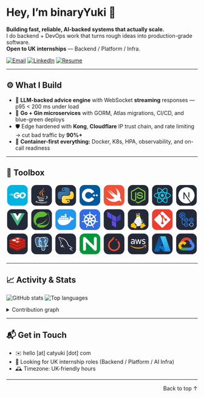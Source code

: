 <a name="readme-top"></a>

# Hey, I’m binaryYuki 👋  
**Building fast, reliable, AI-backed systems that actually scale.**  
I do backend + DevOps work that turns rough ideas into production-grade software.  
**Open to UK internships** — Backend / Platform / Infra.

[![Email](https://img.shields.io/badge/Email-Contact-blue?logo=outlook)](mailto:hello@catyuki.com)
[![LinkedIn](https://img.shields.io/badge/LinkedIn-Connect-informational?logo=linkedin)](https://www.linkedin.com/in/tingzhanghuang/)
[![Resume](https://img.shields.io/badge/Resume-View-success?logo=readthedocs)](https://cdn.catyuki.com/personal/cv.pdf)

---

## ⚙️ What I Build
- 🧠 **LLM-backed advice engine** with WebSocket **streaming** responses — p95 < 200 ms under load  
- 🧩 **Go + Gin microservices** with GORM, Atlas migrations, CI/CD, and blue-green deploys  
- 🛡️ Edge hardened with **Kong**, **Cloudflare** IP trust chain, and rate limiting → cut bad traffic by **90%+**  
- 🐳 **Container-first everything:** Docker, K8s, HPA, observability, and on-call readiness  

---

## 🧰 Toolbox
<p align="left">
<!-- <img 
  src="https://skillicons.dev/icons?i=go,java,py,cpp,swift,nodejs,react,nextjs,vue,spring,docker,kubernetes,terraform,linux,git,githubactions,redis,postgresql,mysql,nginx,pytorch,aws,azure,gcp&perline=8" 
  alt="Tech stack icons" 
/> -->
  <div style="text-align: center; margin: 20px 0;">
  <img src="./skills.svg" alt="Tech stack icons" width="500" height="auto" />
</div>

</p>

---

## 📈 Activity & Stats
<p align="left">
  <picture>
    <source srcset="https://github-readme-stats.vercel.app/api?username=binaryyuki&show_icons=true&theme=radical&hide_border=true&count_private=true" media="(prefers-color-scheme: dark)"/>
    <img src="https://github-readme-stats.vercel.app/api?username=binaryyuki&show_icons=true&hide_border=true&count_private=true" alt="GitHub stats" height="160"/>
  </picture>
  <picture>
    <source srcset="https://github-readme-stats.vercel.app/api/top-langs/?username=binaryyuki&layout=compact&theme=radical&hide_border=true&hide=html,css" media="(prefers-color-scheme: dark)"/>
    <img src="https://github-readme-stats.vercel.app/api/top-langs/?username=binaryyuki&layout=compact&hide_border=true&hide=html,css" alt="Top languages" height="160"/>
  </picture>
</p>

<details>
  <summary>Contribution graph</summary>
  <img src="https://github-readme-activity-graph.vercel.app/graph?username=binaryyuki&theme=minimal&hide_border=true" alt="Contribution graph"/>
</details>

---

## 📬 Get in Touch
- ✉️ hello [at] catyuki [dot] com  
- 💼 Looking for UK internship roles (Backend / Platform / AI Infra)  
- 🕰️ Timezone: UK-friendly hours  

---

<p align="right">Back to top ↑</p>
